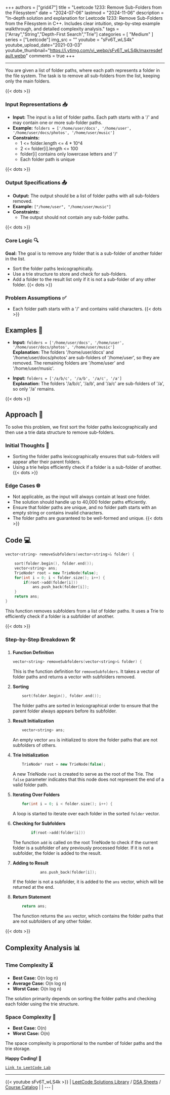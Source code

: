 
+++
authors = ["grid47"]
title = "Leetcode 1233: Remove Sub-Folders from the Filesystem"
date = "2024-07-06"
lastmod = "2024-11-06"
description = "In-depth solution and explanation for Leetcode 1233: Remove Sub-Folders from the Filesystem in C++. Includes clear intuition, step-by-step example walkthrough, and detailed complexity analysis."
tags = ["Array","String","Depth-First Search","Trie"]
categories = [
    "Medium"
]
series = ["Leetcode"]
img_src = ""
youtube = "sFv6T_wLS4k"
youtube_upload_date="2021-03-03"
youtube_thumbnail="https://i.ytimg.com/vi_webp/sFv6T_wLS4k/maxresdefault.webp"
comments = true
+++



---
You are given a list of folder paths, where each path represents a folder in the file system. The task is to remove all sub-folders from the list, keeping only the main folders.
<!--more-->
{{< dots >}}
### Input Representations 📥
- **Input:** The input is a list of folder paths. Each path starts with a '/' and may contain one or more sub-folder paths.
- **Example:** `folders = ['/home/user/docs', '/home/user', '/home/user/docs/photos', '/home/user/music']`
- **Constraints:**
	- 1 <= folder.length <= 4 * 10^4
	- 2 <= folder[i].length <= 100
	- folder[i] contains only lowercase letters and '/'
	- Each folder path is unique

{{< dots >}}
### Output Specifications 📤
- **Output:** The output should be a list of folder paths with all sub-folders removed.
- **Example:** `["/home/user", "/home/user/music"]`
- **Constraints:**
	- The output should not contain any sub-folder paths.

{{< dots >}}
### Core Logic 🔍
**Goal:** The goal is to remove any folder that is a sub-folder of another folder in the list.

- Sort the folder paths lexicographically.
- Use a trie structure to store and check for sub-folders.
- Add a folder to the result list only if it is not a sub-folder of any other folder.
{{< dots >}}
### Problem Assumptions ✅
- Each folder path starts with a '/' and contains valid characters.
{{< dots >}}
## Examples 🧩
- **Input:** `folders = ['/home/user/docs', '/home/user', '/home/user/docs/photos', '/home/user/music']`  \
  **Explanation:** The folders '/home/user/docs' and '/home/user/docs/photos' are sub-folders of '/home/user', so they are removed. The remaining folders are '/home/user' and '/home/user/music'.

- **Input:** `folders = ['/a/b/c', '/a/b', '/a/c', '/a']`  \
  **Explanation:** The folders '/a/b/c', '/a/b', and '/a/c' are sub-folders of '/a', so only '/a' remains.

{{< dots >}}
## Approach 🚀
To solve this problem, we first sort the folder paths lexicographically and then use a trie data structure to remove sub-folders.

### Initial Thoughts 💭
- Sorting the folder paths lexicographically ensures that sub-folders will appear after their parent folders.
- Using a trie helps efficiently check if a folder is a sub-folder of another.
{{< dots >}}
### Edge Cases 🌐
- Not applicable, as the input will always contain at least one folder.
- The solution should handle up to 40,000 folder paths efficiently.
- Ensure that folder paths are unique, and no folder path starts with an empty string or contains invalid characters.
- The folder paths are guaranteed to be well-formed and unique.
{{< dots >}}
## Code 💻
```cpp
vector<string> removeSubfolders(vector<string>& folder) {

    sort(folder.begin(), folder.end());
    vector<string> ans;
    TrieNode* root = new TrieNode(false);
    for(int i = 0; i < folder.size(); i++) {
        if(root->add(folder[i]))
            ans.push_back(folder[i]);
    }
    return ans;
}
```

This function removes subfolders from a list of folder paths. It uses a Trie to efficiently check if a folder is a subfolder of another.

{{< dots >}}
### Step-by-Step Breakdown 🛠️
1. **Function Definition**
	```cpp
	vector<string> removeSubfolders(vector<string>& folder) {
	```
	This is the function definition for `removeSubfolders`. It takes a vector of folder paths and returns a vector with subfolders removed.

2. **Sorting**
	```cpp
	    sort(folder.begin(), folder.end());
	```
	The folder paths are sorted in lexicographical order to ensure that the parent folder always appears before its subfolder.

3. **Result Initialization**
	```cpp
	    vector<string> ans;
	```
	An empty vector `ans` is initialized to store the folder paths that are not subfolders of others.

4. **Trie Initialization**
	```cpp
	    TrieNode* root = new TrieNode(false);
	```
	A new TrieNode `root` is created to serve as the root of the Trie. The `false` parameter indicates that this node does not represent the end of a valid folder path.

5. **Iterating Over Folders**
	```cpp
	    for(int i = 0; i < folder.size(); i++) {
	```
	A loop is started to iterate over each folder in the sorted `folder` vector.

6. **Checking for Subfolders**
	```cpp
	        if(root->add(folder[i]))
	```
	The function `add` is called on the root TrieNode to check if the current folder is a subfolder of any previously processed folder. If it is not a subfolder, the folder is added to the result.

7. **Adding to Result**
	```cpp
	            ans.push_back(folder[i]);
	```
	If the folder is not a subfolder, it is added to the `ans` vector, which will be returned at the end.

8. **Return Statement**
	```cpp
	    return ans;
	```
	The function returns the `ans` vector, which contains the folder paths that are not subfolders of any other folder.

{{< dots >}}
## Complexity Analysis 📊
### Time Complexity ⏳
- **Best Case:** O(n log n)
- **Average Case:** O(n log n)
- **Worst Case:** O(n log n)

The solution primarily depends on sorting the folder paths and checking each folder using the trie structure.

### Space Complexity 💾
- **Best Case:** O(n)
- **Worst Case:** O(n)

The space complexity is proportional to the number of folder paths and the trie storage.

**Happy Coding! 🎉**


[`Link to LeetCode Lab`](https://leetcode.com/problems/remove-sub-folders-from-the-filesystem/description/)

---
{{< youtube sFv6T_wLS4k >}}
| [LeetCode Solutions Library](https://grid47.xyz/leetcode/) / [DSA Sheets](https://grid47.xyz/sheets/) / [Course Catalog](https://grid47.xyz/courses/) |
| --- |
